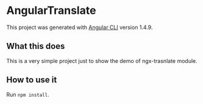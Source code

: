 # AngularTranslate

This project was generated with [Angular CLI](https://github.com/angular/angular-cli) version 1.4.9.

## What this does

This is a very simple project just to show the demo of ngx-trasnlate module.

## How to use it

Run `npm install`.



